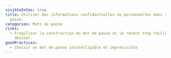 ```yaml
---
visibleInCms: true
title: Utiliser des informations confidentielles ou personnelles dans son mot de
  passe.
categories: Mots de passe
risks:
  - Fragiliser la construction du mot de passe et le rendre trop facile à
    deviner.
goodPractices:
  - Choisir un mot de passe inintelligible et imprévisible
---
```


